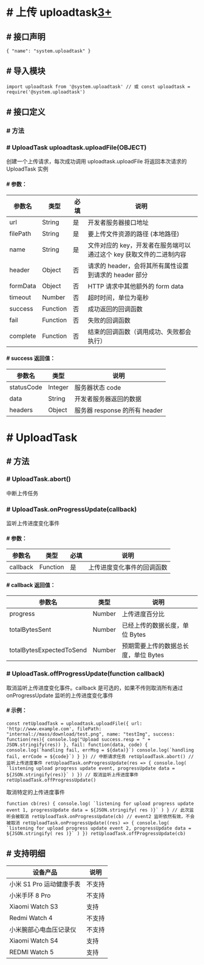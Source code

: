 <!-- 源地址: https://iot.mi.com/vela/quickapp/zh/features/network/uploadtask.html -->

# # 上传 uploadtask[3+](</vela/quickapp/zh/guide/version/APILevel3>)

## # 接口声明

``` { "name": "system.uploadtask" } ```

## # 导入模块

``` import uploadtask from '@system.uploadtask' // 或 const uploadtask = require('@system.uploadtask') ```

## # 接口定义

### # 方法

### # UploadTask uploadtask.uploadFile(OBJECT)

创建一个上传请求，每次成功调用 uploadtask.uploadFile 将返回本次请求的 UploadTask 实例

#### # 参数：

参数名 | 类型 | 必填 | 说明  
---|---|---|---  
url | String | 是 | 开发者服务器接口地址  
filePath | String | 是 | 要上传文件资源的路径 (本地路径)  
name | String | 是 | 文件对应的 key，开发者在服务端可以通过这个 key 获取文件的二进制内容  
header | Object | 否 | 请求的 header，会将其所有属性设置到请求的 header 部分  
formData | Object | 否 | HTTP 请求中其他额外的 form data  
timeout | Number | 否 | 超时时间，单位为毫秒  
success | Function | 否 | 成功返回的回调函数  
fail | Function | 否 | 失败的回调函数  
complete | Function | 否 | 结束的回调函数（调用成功、失败都会执行）  
  
#### # success 返回值：

参数名 | 类型 | 说明  
---|---|---  
statusCode | Integer | 服务器状态 code  
data | String | 开发者服务器返回的数据  
headers | Object | 服务器 response 的所有 header  
  
# # UploadTask

## # 方法

### # UploadTask.abort()

中断上传任务

### # UploadTask.onProgressUpdate(callback)

监听上传进度变化事件

#### # 参数：

参数名 | 类型 | 必填 | 说明  
---|---|---|---  
callback | Function | 是 | 上传进度变化事件的回调函数  
  
#### # callback 返回值：

参数名 | 类型 | 说明  
---|---|---  
progress | Number | 上传进度百分比  
totalBytesSent | Number | 已经上传的数据长度，单位 Bytes  
totalBytesExpectedToSend | Number | 预期需要上传的数据总长度，单位 Bytes  
  
### # UploadTask.offProgressUpdate(function callback)

取消监听上传进度变化事件。callback 是可选的，如果不传则取消所有通过 onProgressUpdate 监听的上传进度变化事件

#### # 示例：

``` const retUploadTask = uploadtask.uploadFile({ url: 'http://www.example.com', filePath: "internal://mass/download/test.png", name: "testImg", success: function(res){ console.log("Upload success.resp = " + JSON.stringify(res)) }, fail: function(data, code) { console.log(`handling fail, errMsg = ${data)}`) console.log(`handling fail, errCode = ${code}`) } }) // 中断请求任务 retUploadTask.abort() // 监听上传进度事件 retUploadTask.onProgressUpdate(res => { console.log( `listening upload progress update event, progressUpdate data = ${JSON.stringify(res)}` ) }) // 取消监听上传进度事件 retUploadTask.offProgressUpdate() ```

取消特定的上传进度事件

``` function cb(res) { console.log( `listening for upload progress update event 1, progressUpdate data = ${JSON.stringify( res )}` ) } // 此次监听会被取消 retUploadTask.onProgressUpdate(cb) // event2 监听依然有效，不会被取消 retUploadTask.onProgressUpdate((res) => { console.log( `listening for upload progress update event 2, progressUpdate data = ${JSON.stringify( res )}` ) }) retUploadTask.offProgressUpdate(cb) ```

## # 支持明细

设备产品 | 说明  
---|---  
小米 S1 Pro 运动健康手表 | 不支持  
小米手环 8 Pro | 不支持  
Xiaomi Watch S3 | 支持  
Redmi Watch 4 | 不支持  
小米腕部心电血压记录仪 | 不支持  
Xiaomi Watch S4 | 支持  
REDMI Watch 5 | 支持
